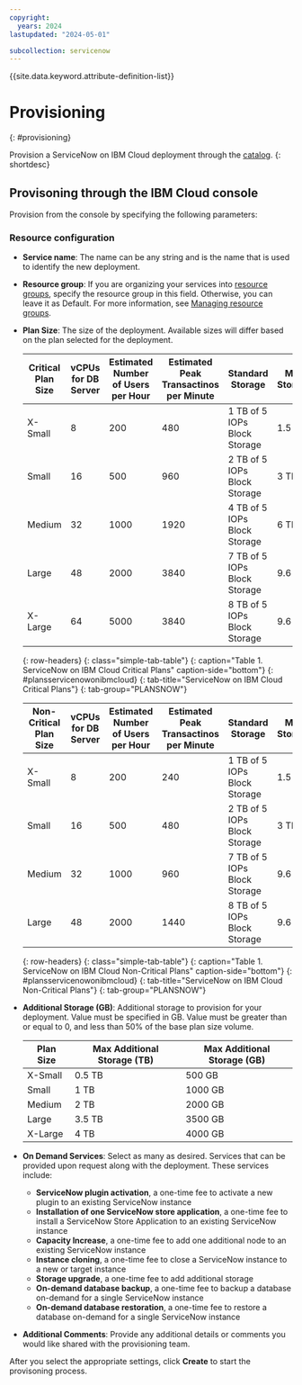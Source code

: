 ```yaml
---
copyright:
  years: 2024
lastupdated: "2024-05-01"

subcollection: servicenow
---
```


{{site.data.keyword.attribute-definition-list}}

# Provisioning

{: #provisioning}

Provision a ServiceNow on IBM Cloud deployment through the [catalog](https://test.cloud.ibm.com/catalog/services/servicenow-on-ibm-cloud).
{: shortdesc}

## Provisoning through the IBM Cloud console

Provision from the console by specifying the following parameters:

### Resource configuration

- **Service name**: The name can be any string and is the name that is used to identify the new deployment.
- **Resource group**: If you are organizing your services into [resource groups](https://cloud.ibm.com/docs/account?topic=account-account_setup), specify the resource group in this field. Otherwise, you can leave it as Default. For more information, see [Managing resource groups](https://cloud.ibm.com/docs/account?topic=account-rgs).
- **Plan Size**: The size of the deployment. Available sizes will differ based on the plan selected for the deployment.

  | Critical Plan Size | vCPUs for DB Server | Estimated Number of Users per Hour | Estimated Peak Transactinos per Minute | Standard Storage             | Max Storage |
  | ------------------ | ------------------- | ---------------------------------- | -------------------------------------- | ---------------------------- | ----------- |
  | X-Small            | 8                   | 200                                | 480                                    | 1 TB of 5 IOPs Block Storage | 1.5 TB      |
  | Small              | 16                  | 500                                | 960                                    | 2 TB of 5 IOPs Block Storage | 3 TB        |
  | Medium             | 32                  | 1000                               | 1920                                   | 4 TB of 5 IOPs Block Storage | 6 TB        |
  | Large              | 48                  | 2000                               | 3840                                   | 7 TB of 5 IOPs Block Storage | 9.6 TB      |
  | X-Large            | 64                  | 5000                               | 3840                                   | 8 TB of 5 IOPs Block Storage | 9.6 TB      |

  {: row-headers}
  {: class="simple-tab-table"}
  {: caption="Table 1. ServiceNow on IBM Cloud Critical Plans" caption-side="bottom"}
  {: #plansservicenowonibmcloud}
  {: tab-title="ServiceNow on IBM Cloud Critical Plans"}
  {: tab-group="PLANSNOW"}

  | Non-Critical Plan Size | vCPUs for DB Server | Estimated Number of Users per Hour | Estimated Peak Transactinos per Minute | Standard Storage             | Max Storage |
  | ---------------------- | ------------------- | ---------------------------------- | -------------------------------------- | ---------------------------- | ----------- |
  | X-Small                | 8                   | 200                                | 240                                    | 1 TB of 5 IOPs Block Storage | 1.5 TB      |
  | Small                  | 16                  | 500                                | 480                                    | 2 TB of 5 IOPs Block Storage | 3 TB        |
  | Medium                 | 32                  | 1000                               | 960                                    | 7 TB of 5 IOPs Block Storage | 9.6 TB      |
  | Large                  | 48                  | 2000                               | 1440                                   | 8 TB of 5 IOPs Block Storage | 9.6 TB      |

  {: row-headers}
  {: class="simple-tab-table"}
  {: caption="Table 1. ServiceNow on IBM Cloud Non-Critical Plans" caption-side="bottom"}
  {: #plansservicenowonibmcloud}
  {: tab-title="ServiceNow on IBM Cloud Non-Critical Plans"}
  {: tab-group="PLANSNOW"}

- **Additional Storage (GB)**: Additional storage to provision for your deployment. Value must be specified in GB. Value must be greater than or equal to 0, and less than 50% of the base plan size volume.

  | Plan Size | Max Additional Storage (TB) | Max Additional Storage (GB) |
  | --------- | --------------------------- | --------------------------- |
  | X-Small   | 0.5 TB                      | 500 GB                      |
  | Small     | 1 TB                        | 1000 GB                     |
  | Medium    | 2 TB                        | 2000 GB                     |
  | Large     | 3.5 TB                      | 3500 GB                     |
  | X-Large   | 4 TB                        | 4000 GB                     |

- **On Demand Services**: Select as many as desired. Services that can be provided upon request along with the deployment. These services include:

  - **ServiceNow plugin activation**, a one-time fee to activate a new plugin to an existing ServiceNow instance
  - **Installation of one ServiceNow store application**, a one-time fee to install a ServiceNow Store Application to an existing ServiceNow instance
  - **Capacity Increase**, a one-time fee to add one additional node to an existing ServiceNow instance
  - **Instance cloning**, a one-time fee to close a ServiceNow instance to a new or target instance
  - **Storage upgrade**, a one-time fee to add additional storage
  - **On-demand database backup**, a one-time fee to backup a database on-demand for a single ServiceNow instance
  - **On-demand database restoration**, a one-time fee to restore a database on-demand for a single ServiceNow instance

- **Additional Comments**: Provide any additional details or comments you would like shared with the provisioning team.

After you select the appropriate settings, click **Create** to start the provisoning process.

